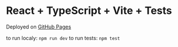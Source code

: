 # React + TypeScript + Vite + Tests

Deployed on [GitHub Pages](https://mikharevichsn.github.io/example_rickandmortyapi/)

to run localy: `npm run dev`
to run tests: `npm test`